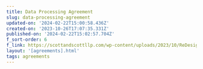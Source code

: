 ```yaml
---
title: Data Processing Agreement
slug: data-processing-agreement
updated-on: '2024-02-22T15:00:58.436Z'
created-on: '2023-10-26T17:07:35.331Z'
published-on: '2024-02-22T15:02:57.704Z'
f_sort-order: 6
f_link: https://scottandscottllp.com/wp-content/uploads/2023/10/ReDesign-DPA-Final.pdf
layout: '[agreements].html'
tags: agreements
---
```




